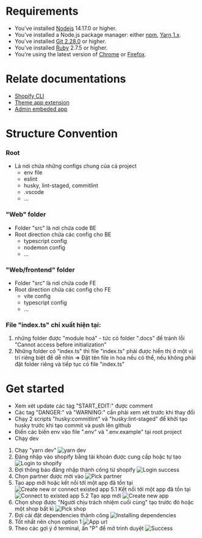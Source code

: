 # Requirements
  - You've installed [Nodejs](https://nodejs.org/en/download/) 14.17.0 or higher.
  - You've installed a Node.js package manager: either [npm](https://docs.npmjs.com/getting-started), [Yarn 1.x](https://classic.yarnpkg.com/lang/en/docs/install/#mac-stable).
  - You've installed [Git 2.28.0](https://git-scm.com/) or higher.
  - You've installed [Ruby](https://www.ruby-lang.org/en/documentation/installation/) 2.7.5 or higher.
  - You're using the latest version of [Chrome](https://www.google.com/chrome/) or [Firefox](https://www.mozilla.org/vi/).

# Relate documentations
  - [Shopify CLI](https://shopify.dev/docs/apps/tools/cli)
  - [Theme app extension](https://shopify.dev/docs/apps/online-store/theme-app-extensions/)
  - [Admin embeded app](https://shopify.dev/docs/apps/getting-started/create)

# Structure Convention
### Root
  - Là nơi chứa những configs chung của cả project 
    - env file
    - eslint
    - husky, lint-staged, commitlint
    - .vscode
    - ...

### "Web" folder
  - Folder "src" là nơi chứa code BE
  - Root direction chứa các config cho BE
    - typescript config
    - nodemon config
    - ...

### "Web/frontend" folder
  - Folder "src" là nơi chứa code FE
  - Root direction chứa các config cho FE
    - vite config
    - typescript config
    - ...

### File "index.ts" chỉ xuất hiện tại:
  1. những folder được "module hoá" - tức có folder ".docs" để tránh lỗi "Cannot access before initialization"
  2. Những folder có "index.ts" thì file "index.ts" phải được hiển thị ở một vị trí riêng biệt để dễ nhìn => Đặt tên file in hoa nếu có thể, nếu không phải đặt folder riêng và tiếp tục có file "index.ts"

# Get started
- Xem xét update các tag "START_EDIT:" được comment
- Các tag "DANGER:" và "WARNING:" cần phải xem xét trước khi thay đổi
- Chạy 2 scripts "husky:commitlint" và "husky:lint-staged" để khởi tạo husky trước khi tạo commit và push lên github
- Điền các biến env vào file ".env" và ".env.example" tại root project
- Chạy dev
1. Chạy "yarn dev" ![yarn dev](./images/yarn-dev.png)
2. Đăng nhập vào shopify bằng tài khoản được cung cấp hoặc tự tạo ![Login to shopify](./images/shopify_login_page.png)
3. Đợi thông báo đăng nhập thành công từ shopify ![Login success](./images/shopify_login_success.png)
4. Chọn partner được mời vào ![Pick partner](./images/pick_partner.png)
5. Tạo app mới hoặc kết nối tới một app đã tồn tại ![Create new or connect existed app](./images/create_or_connect_app.png)
  5.1 Kết nối tới một app đã tồn tại ![Connect to existed app](./images/connect_to_existed_app.png)
  5.2 Tạo app mới ![Create new app](./images/create_new_app.png)
6. Chọn shop được "Người chịu trách nhiệm cuối cùng" tạo trước đó hoặc một shop bất kì ![Pick shop](./images/pick_shop.png)
7. Đợi cài đặt dependencies thành công ![Installing dependencies](./images/installing_dependencies.png)
8. Tốt nhất nên chọn option 1 ![App url](./images/app_url.png)
9. Theo các gợi ý ở terminal, ấn "P" để mở trình duyệt ![Success](./images/success.png)